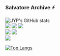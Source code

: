 ###  Salvatore Archive ⚡

<!--
**john9803/john9803** is a ✨ _special_ ✨ repository because its `README.md` (this file) appears on your GitHub profile.

Here are some ideas to get you started:

- 🔭 I’m currently working on ...
- 🌱 I’m currently learning ...
- 👯 I’m looking to collaborate on ...
- 🤔 I’m looking for help with ...
- 💬 Ask me about ...
- 📫 How to reach me: ...
- 😄 Pronouns: ...
- ⚡ Fun fact: ...
-->

![JYP's GitHub stats](https://github-readme-stats.vercel.app/api?username=john9803&show_icons=true&theme=radical)     
<img src="https://img.shields.io/badge/Python-3776AB?style=round-square&logo=Python&logoColor=white"/>
<img src="https://img.shields.io/badge/Django-092E20?style=round-square&logo=Django&logoColor=white"/>
<img src="https://img.shields.io/badge/Keras-D00000?style=round-square&logo=Keras&logoColor=white"/>        
<img src="https://img.shields.io/badge/C-A8B9CC?style=round-square&logo=C&logoColor=white"/>
<img src="https://img.shields.io/badge/C++-00599C?style=rount-square&logo=C++&logoColor=white"/>      
<img src="https://img.shields.io/badge/Java-007396?style=round-square&logo=Java&logoColor=white"/>      


[![Top Langs](https://github-readme-stats.vercel.app/api/top-langs/?username=john9803)](https://github.com/john9803/github-readme-stats)
